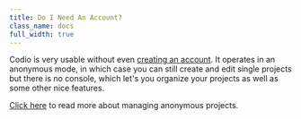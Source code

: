 ```yaml
---
title: Do I Need An Account?
class_name: docs
full_width: true
---
```


Codio is very usable without even [creating an account](/docs/signup). It operates in an anonymous mode, in which case you can still create and edit single projects but there is no console, which let's you organize your projects as well as some other nice features.

[Click here](/docs/anon/index.html) to read more about managing anonymous projects.


